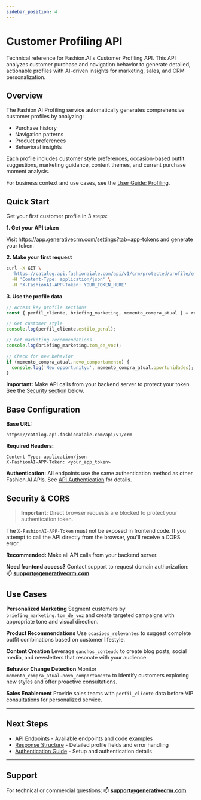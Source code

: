```yaml
---
sidebar_position: 4
---
```


# Customer Profiling API

Technical reference for Fashion.AI's Customer Profiling API. This API analyzes customer purchase and navigation behavior to generate detailed, actionable profiles with AI-driven insights for marketing, sales, and CRM personalization.

## Overview

The Fashion AI Profiling service automatically generates comprehensive customer profiles by analyzing:

- Purchase history
- Navigation patterns
- Product preferences
- Behavioral insights

Each profile includes customer style preferences, occasion-based outfit suggestions, marketing guidance, content themes, and current purchase moment analysis.

For business context and use cases, see the [User Guide: Profiling](../../user-guide/profiling).

## Quick Start

Get your first customer profile in 3 steps:

**1. Get your API token**

Visit https://app.generativecrm.com/settings?tab=app-tokens and generate your token.

**2. Make your first request**

```bash
curl -X GET \
  'https://catalog.api.fashionaiale.com/api/v1/crm/protected/profile/email/customer@example.com' \
  -H 'Content-Type: application/json' \
  -H 'X-FashionAI-APP-Token: YOUR_TOKEN_HERE'
```

**3. Use the profile data**

```javascript
// Access key profile sections
const { perfil_cliente, briefing_marketing, momento_compra_atual } = response.profile;

// Get customer style
console.log(perfil_cliente.estilo_geral);

// Get marketing recommendations
console.log(briefing_marketing.tom_de_voz);

// Check for new behavior
if (momento_compra_atual.novo_comportamento) {
  console.log('New opportunity:', momento_compra_atual.oportunidades);
}
```

**Important:** Make API calls from your backend server to protect your token. See the [Security section](#security--cors) below.

## Base Configuration

**Base URL:**
```
https://catalog.api.fashionaiale.com/api/v1/crm
```

**Required Headers:**
```http
Content-Type: application/json
X-FashionAI-APP-Token: <your_app_token>
```

**Authentication:** All endpoints use the same authentication method as other Fashion.AI APIs. See [API Authentication](../authentication) for details.

## Security & CORS

> **Important:** Direct browser requests are blocked to protect your authentication token.

The `X-FashionAI-APP-Token` must not be exposed in frontend code. If you attempt to call the API directly from the browser, you'll receive a CORS error.

**Recommended:** Make all API calls from your backend server.

**Need frontend access?** Contact support to request domain authorization:
:mailbox: **support@generativecrm.com**

## Use Cases

**Personalized Marketing**
Segment customers by `briefing_marketing.tom_de_voz` and create targeted campaigns with appropriate tone and visual direction.

**Product Recommendations**
Use `ocasioes_relevantes` to suggest complete outfit combinations based on customer lifestyle.

**Content Creation**
Leverage `ganchos_conteudo` to create blog posts, social media, and newsletters that resonate with your audience.

**Behavior Change Detection**
Monitor `momento_compra_atual.novo_comportamento` to identify customers exploring new styles and offer proactive consultations.

**Sales Enablement**
Provide sales teams with `perfil_cliente` data before VIP consultations for personalized service.

---

## Next Steps

- [API Endpoints](./endpoints) - Available endpoints and code examples
- [Response Structure](./response-structure) - Detailed profile fields and error handling
- [Authentication Guide](../authentication) - Setup and authentication details

---

## Support

For technical or commercial questions:
:mailbox: **support@generativecrm.com**
